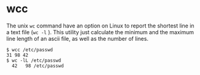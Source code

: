 # wcc

The unix `wc` command have an option on Linux to report the shortest line in a text file (`wc -l` ).
This utility just calculate the minimum and the maximum line length of an ascii file, as well
as the number of lines.

```command
$ wcc /etc/passwd
31 98 42
$ wc -lL /etc/passwd
  42   98 /etc/passwd
```
